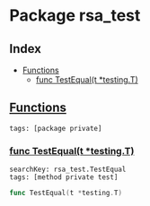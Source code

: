 # Package rsa_test

## Index

* [Functions](#func)
    * [func TestEqual(t *testing.T)](#TestEqual)


## <a id="func" href="#func">Functions</a>

```
tags: [package private]
```

### <a id="TestEqual" href="#TestEqual">func TestEqual(t *testing.T)</a>

```
searchKey: rsa_test.TestEqual
tags: [method private test]
```

```Go
func TestEqual(t *testing.T)
```

